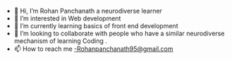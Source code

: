 - 👋 Hi, I’m Rohan Panchanath a  neurodiverse learner 
- 👀 I’m interested in Web development 
- 🌱 I’m currently learning basics of front end development 
- 💞️ I’m looking to collaborate with  people who have a similar neurodiverse mechanism of learning Coding .
- 📫 How to reach me -Rohanpanchanath95@gmail.com

<!---
Rohanpanch95/Rohanpanch95 is a ✨ special ✨ repository because its `README.md` (this file) appears on your GitHub profile.
You can click the Preview link to take a look at your changes.
--->
